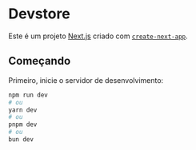 # Devstore

Este é um projeto [Next.js](https://nextjs.org) criado com [`create-next-app`](https://nextjs.org/docs/app/api-reference/cli/create-next-app).

## Começando

Primeiro, inicie o servidor de desenvolvimento:

```bash
npm run dev
# ou
yarn dev
# ou
pnpm dev
# ou
bun dev